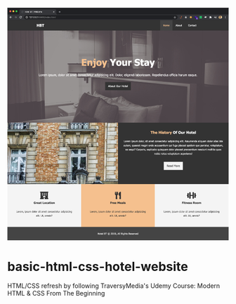 ![Preview](img/documentation/preview.png)

# basic-html-css-hotel-website
HTML/CSS refresh by following TraversyMedia's Udemy Course: Modern HTML & CSS From The Beginning